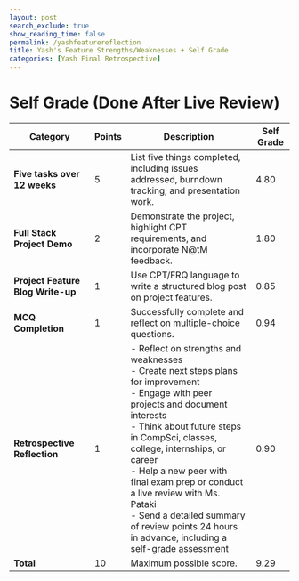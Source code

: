 ```yaml
---
layout: post 
search_exclude: true
show_reading_time: false
permalink: /yashfeaturereflection
title: Yash's Feature Strengths/Weaknesses + Self Grade
categories: [Yash Final Retrospective]
---
```


# Self Grade (Done After Live Review)

| Category                          | Points | Description                                                                                                                                                                                                                                                                                                                                                                                                              | Self Grade |
|-----------------------------------|--------|--------------------------------------------------------------------------------------------------------------------------------------------------------------------------------------------------------------------------------------------------------------------------------------------------------------------------------------------------------------------------------------------------------------------------|------------|
| **Five tasks over 12 weeks**      | 5      | List five things completed, including issues addressed, burndown tracking, and presentation work.                                                                                                                                                                                                                                                                                                                        | 4.80           |
| **Full Stack Project Demo**       | 2      | Demonstrate the project, highlight CPT requirements, and incorporate N@tM feedback.                                                                                                                                                                                                                                                                                                                                      | 1.80           |
| **Project Feature Blog Write-up** | 1      | Use CPT/FRQ language to write a structured blog post on project features.                                                                                                                                                                                                                                                                                                                                                | 0.85           |
| **MCQ Completion**                | 1      | Successfully complete and reflect on multiple-choice questions.                                                                                                                                                                                                                                                                                                                                                          | 0.94           |
| **Retrospective Reflection**      | 1      | - Reflect on strengths and weaknesses<br> - Create next steps plans for improvement<br> - Engage with peer projects and document interests<br> - Think about future steps in CompSci, classes, college, internships, or career<br> - Help a new peer with final exam prep or conduct a live review with Ms. Pataki<br> - Send a detailed summary of review points 24 hours in advance, including a self-grade assessment | 0.90           |
| **Total**                         | 10     | Maximum possible score.                                                                                                                                                                                                                                                                                                                                                                                                  | 9.29           |
